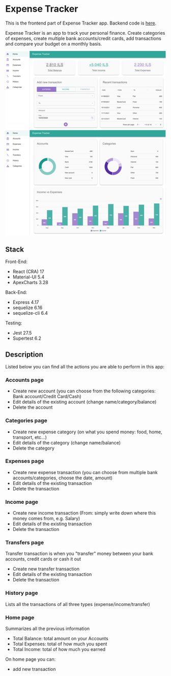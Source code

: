 # Expense Tracker

This is the frontend part of Expense Tracker app. Backend code is [here](https://github.com/epent/expense-tracker-backend).

Expense Tracker is an app to track your personal finance. Create categories of expenses, create multiple bank accounts/credit cards, add transactions and compare your budget on a monthly basis.

<img src="./public/Home1.png">
<img src="./public/Home2.png">

## Stack

Front-End:

- React (CRA) 17
- Material-UI 5.4
- ApexCharts 3.28

Back-End:

- Express 4.17
- sequelize 6.16
- sequelize-cli 6.4

Testing:

- Jest 27.5
- Supertest 6.2

## Description

Listed below you can find all the actions you are able to perform in this app:

### Accounts page

- Create new account (you can choose from the following categories: Bank account/Credit Card/Cash)
- Edit details of the existing account (change name/category/balance)
- Delete the account

### Categories page

- Create new expense category (on what you spend money: food, home, transport, etc...)
- Edit details of the category (change name/balance)
- Delete the category

### Expenses page

- Create new expense transaction (you can choose from multiple bank accounts/categories, choose the date, amount)
- Edit details of the existing transaction
- Delete the transaction

### Income page

- Create new income transaction (From: simply write down where this money comes from, e.g. Salary)
- Edit details of the existing transaction
- Delete the transaction

### Transfers page

Transfer transaction is when you "transfer" money between your bank accounts, credit cards or cash it out

- Create new transfer transaction
- Edit details of the existing transaction
- Delete the transaction

### History page

Lists all the transactions of all three types (expense/income/transfer)

### Home page

Summarizes all the previous information

- Total Balance: total amount on your Accounts
- Total Expenses: total of how much you spent
- Total Income: total of how much you earned

On home page you can:

- add new transaction
